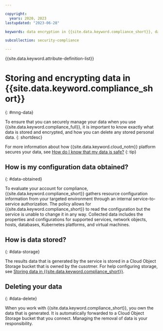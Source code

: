 ```yaml
---

copyright:
  years: 2020, 2023
lastupdated: "2023-06-28"

keywords: data encryption in {{site.data.keyword.compliance_short}}, data storage for {{site.data.keyword.compliance_short}}, bring your own keys for {{site.data.keyword.compliance_short}}, BYOK for {{site.data.keyword.compliance_short}}, key management for {{site.data.keyword.compliance_short}}, key encryption for {{site.data.keyword.compliance_short}}, personal data in {{site.data.keyword.compliance_short}}, data deletion for {{site.data.keyword.compliance_short}}, data in {{site.data.keyword.compliance_short}}, data security in {{site.data.keyword.compliance_short}}

subcollection: security-compliance

---
```


{{site.data.keyword.attribute-definition-list}}

# Storing and encrypting data in {{site.data.keyword.compliance_short}}
{: #mng-data}

To ensure that you can securely manage your data when you use {{site.data.keyword.compliance_full}}, it is important to know exactly what data is stored and encrypted, and how you can delete any stored personal data.
{: shortdesc}

For more information about how {{site.data.keyword.cloud_notm}} platform secures your data, see [How do I know that my data is safe?](/docs/overview?topic=overview-security)
{: tip}

## How is my configuration data obtained?
{: #data-obtained}



To evaluate your account for compliance, {{site.data.keyword.compliance_short}} gathers resource configuration information from your targeted environment through an internal service-to-service authorization. The policy allows for {{site.data.keyword.compliance_short}} to read the configuration but the service is unable to change it in any way. Collected data includes the properties and configurations for supported services, network objects, hosts, databases, Kubernetes platforms, and virtual machines.


## How is data stored?
{: #data-storage}

The results data that is generated by the service is stored in a Cloud Object Storage bucket that is owned by the cusotmer. For help configuring storage, see [Storing data in {{site.data.keyword.compliance_short}}](/docs/security-compliance?topic=security-compliance-storage).




## Deleting your data
{: #data-delete}



When you work with {{site.data.keyword.compliance_short}}, you own the data that is generated. It is automatically forwarded to a Cloud Object Storage bucket that you connect. Managing the removal of data is your responsibility.
